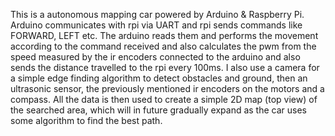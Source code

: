 This is a autonomous mapping car powered by Arduino & Raspberry Pi. Arduino communicates with rpi via UART and rpi sends commands like FORWARD, LEFT etc. The arduino reads them and performs the movement according to the command received and also calculates the pwm from the speed measured by the ir encoders connected to the arduino and also sends the distance travelled to the rpi every 100ms. I also use a camera for a simple edge finding algorithm to detect obstacles and ground, then an ultrasonic sensor, the previously mentioned ir encoders on the motors and a compass. All the data is then used to create a simple 2D map (top view) of the searched area, which will in future gradually expand as the car uses some algorithm to find the best path.
